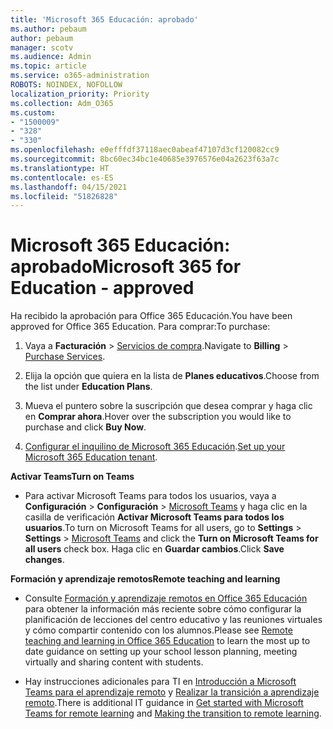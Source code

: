 ```yaml
---
title: 'Microsoft 365 Educación: aprobado'
ms.author: pebaum
author: pebaum
manager: scotv
ms.audience: Admin
ms.topic: article
ms.service: o365-administration
ROBOTS: NOINDEX, NOFOLLOW
localization_priority: Priority
ms.collection: Adm_O365
ms.custom:
- "1500009"
- "328"
- "330"
ms.openlocfilehash: e0efffdf37118aec0abeaf47107d3cf120082cc9
ms.sourcegitcommit: 8bc60ec34bc1e40685e3976576e04a2623f63a7c
ms.translationtype: HT
ms.contentlocale: es-ES
ms.lasthandoff: 04/15/2021
ms.locfileid: "51826828"
---
```

# <a name="microsoft-365-for-education---approved"></a><span data-ttu-id="435e0-102">Microsoft 365 Educación: aprobado</span><span class="sxs-lookup"><span data-stu-id="435e0-102">Microsoft 365 for Education - approved</span></span>

<span data-ttu-id="435e0-103">Ha recibido la aprobación para Office 365 Educación.</span><span class="sxs-lookup"><span data-stu-id="435e0-103">You have been approved for Office 365 Education.</span></span>  <span data-ttu-id="435e0-104">Para comprar:</span><span class="sxs-lookup"><span data-stu-id="435e0-104">To purchase:</span></span>

1. <span data-ttu-id="435e0-105">Vaya a **Facturación** > [ Servicios de compra](https://portal.office.com/AdminPortal/Home#/catalog).</span><span class="sxs-lookup"><span data-stu-id="435e0-105">Navigate to **Billing** > [Purchase Services](https://portal.office.com/AdminPortal/Home#/catalog).</span></span>

2. <span data-ttu-id="435e0-106">Elija la opción que quiera en la lista de **Planes educativos**.</span><span class="sxs-lookup"><span data-stu-id="435e0-106">Choose from the list under **Education Plans**.</span></span>

3. <span data-ttu-id="435e0-107">Mueva el puntero sobre la suscripción que desea comprar y haga clic en **Comprar ahora**.</span><span class="sxs-lookup"><span data-stu-id="435e0-107">Hover over the subscription you would like to purchase and click **Buy Now**.</span></span>

4. <span data-ttu-id="435e0-108">[Configurar el inquilino de Microsoft 365 Educación](https://docs.microsoft.com/microsoft-365/education/deploy/create-your-office-365-tenant).</span><span class="sxs-lookup"><span data-stu-id="435e0-108">[Set up your Microsoft 365 Education tenant](https://docs.microsoft.com/microsoft-365/education/deploy/create-your-office-365-tenant).</span></span>

<span data-ttu-id="435e0-109">**Activar Teams**</span><span class="sxs-lookup"><span data-stu-id="435e0-109">**Turn on Teams**</span></span>

- <span data-ttu-id="435e0-110">Para activar Microsoft Teams para todos los usuarios, vaya a **Configuración**  > **Configuración** > [Microsoft Teams](https://admin.microsoft.com/Adminportal/Home#/SettingsMultiPivot/:/Settings/L1/SkypeTeams) y haga clic en la casilla de verificación **Activar Microsoft Teams para todos los usuarios**.</span><span class="sxs-lookup"><span data-stu-id="435e0-110">To turn on Microsoft Teams for all users, go to **Settings** > **Settings** > [Microsoft Teams](https://admin.microsoft.com/Adminportal/Home#/SettingsMultiPivot/:/Settings/L1/SkypeTeams) and click the **Turn on Microsoft Teams for all users** check box.</span></span> <span data-ttu-id="435e0-111">Haga clic en **Guardar cambios**.</span><span class="sxs-lookup"><span data-stu-id="435e0-111">Click **Save changes**.</span></span>

<span data-ttu-id="435e0-112">**Formación y aprendizaje remotos**</span><span class="sxs-lookup"><span data-stu-id="435e0-112">**Remote teaching and learning**</span></span>

- <span data-ttu-id="435e0-113">Consulte [Formación y aprendizaje remotos en Office 365 Educación](https://support.office.com/article/remote-teaching-and-learning-in-office-365-education-f651ccae-7b65-478b-8366-51bb884025c4) para obtener la información más reciente sobre cómo configurar la planificación de lecciones del centro educativo y las reuniones virtuales y cómo compartir contenido con los alumnos.</span><span class="sxs-lookup"><span data-stu-id="435e0-113">Please see [Remote teaching and learning in Office 365 Education](https://support.office.com/article/remote-teaching-and-learning-in-office-365-education-f651ccae-7b65-478b-8366-51bb884025c4) to learn the most up to date guidance on setting up your school lesson planning, meeting virtually and sharing content with students.</span></span>

- <span data-ttu-id="435e0-114">Hay instrucciones adicionales para TI en [Introducción a Microsoft Teams para el aprendizaje remoto](https://docs.microsoft.com/MicrosoftTeams/remote-learning-edu) y [Realizar la transición a aprendizaje remoto](https://www.microsoft.com/education/remote-learning).</span><span class="sxs-lookup"><span data-stu-id="435e0-114">There is additional IT guidance in [Get started with Microsoft Teams for remote learning](https://docs.microsoft.com/MicrosoftTeams/remote-learning-edu) and [Making the transition to remote learning](https://www.microsoft.com/education/remote-learning).</span></span>
